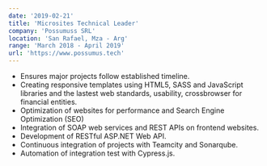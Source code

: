 ```yaml
---
date: '2019-02-21'
title: 'Microsites Technical Leader'
company: 'Possumuss SRL'
location: 'San Rafael, Mza - Arg'
range: 'March 2018 - April 2019'
url: 'https://www.possumus.tech'
---
```


- Ensures major projects follow established timeline.
- Creating responsive templates using HTML5, SASS and JavaScript libraries and the lastest web standards, usability, crossbrowser for financial entities.
- Optimization of websites for performance and Search Engine Optimization (SEO)
- Integration of SOAP web services and REST APIs on frontend websites.
- Development of RESTful ASP.NET Web API.
- Continuous integration of projects with Teamcity and Sonarqube.
- Automation of integration test with Cypress.js.
